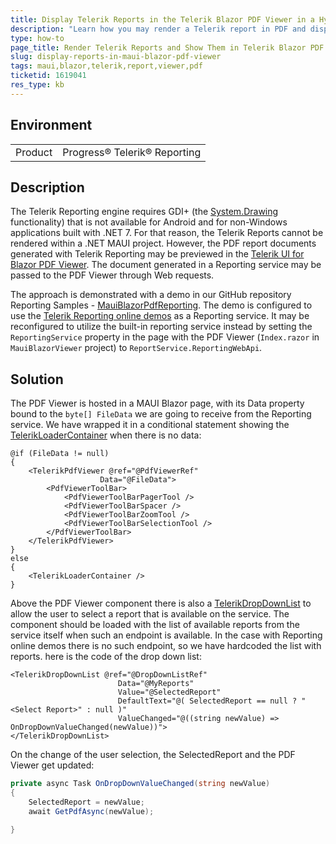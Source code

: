 ```yaml
---
title: Display Telerik Reports in the Telerik Blazor PDF Viewer in a Hybrid .NET MAUI Blazor Application
description: "Learn how you may render a Telerik report in PDF and display it in a Telerik Blazor PDF Viewer hosted in a .NET MAUI Blazor Application."
type: how-to
page_title: Render Telerik Reports and Show Them in Telerik Blazor PDF Viewer in .NET MAUI
slug: display-reports-in-maui-blazor-pdf-viewer
tags: maui,blazor,telerik,report,viewer,pdf
ticketid: 1619041
res_type: kb
---
```


## Environment

<table>
	<tr>
		<td>Product</td>
		<td>Progress® Telerik® Reporting</td>
	</tr>
</table>


## Description

The Telerik Reporting engine requires GDI+ (the [System.Drawing](https://learn.microsoft.com/en-us/dotnet/api/system.drawing?view=net-7.0) functionality) that is not available for Android and for non-Windows applications built with .NET 7. For that reason, the Telerik Reports cannot be rendered within a .NET MAUI project. However, the PDF report documents generated with Telerik Reporting may be previewed in the [Telerik UI for Blazor PDF Viewer](https://docs.telerik.com/blazor-ui/components/pdfviewer/overview). The document generated in a Reporting service may be passed to the PDF Viewer through Web requests.

The approach is demonstrated with a demo in our GitHub repository Reporting Samples - [MauiBlazorPdfReporting](https://github.com/telerik/reporting-samples/tree/master/MauiBlazorPdfReporting). The demo is configured to use the [Telerik Reporting online demos](https://demos.telerik.com/reporting) as a Reporting service. It may be reconfigured to utilize the built-in reporting service instead by setting the `ReportingService` property in the page with the PDF Viewer (`Index.razor` in `MauiBlazorViewer` project) to `ReportService.ReportingWebApi`.

## Solution

The PDF Viewer is hosted in a MAUI Blazor page, with its Data property bound to the `byte[] FileData` we are going to receive from the Reporting service. We have wrapped it in a conditional statement showing the [TelerikLoaderContainer](https://demos.telerik.com/blazor-ui/loadercontainer/overview) when there is no data:

````CSHTML
@if (FileData != null)
{
	<TelerikPdfViewer @ref="@PdfViewerRef"
					Data="@FileData">
		<PdfViewerToolBar>
			<PdfViewerToolBarPagerTool />
			<PdfViewerToolBarSpacer />
			<PdfViewerToolBarZoomTool />
			<PdfViewerToolBarSelectionTool />
		</PdfViewerToolBar>
	</TelerikPdfViewer>
}
else
{
	<TelerikLoaderContainer />
}
````

Above the PDF Viewer component there is also a [TelerikDropDownList](https://docs.telerik.com/blazor-ui/components/dropdownlist/overview) to allow the user to select a report that is available on the service. The component should be loaded with the list of available reports from the service itself when such an endpoint is available. In the case with Reporting online demos there is no such endpoint, so we have hardcoded the list with reports. here is the code of the drop down list:

````CSHTML
<TelerikDropDownList @ref="@DropDownListRef"
						Data="@MyReports"
						Value="@SelectedReport"
						DefaultText="@( SelectedReport == null ? "<Select Report>" : null )"
						ValueChanged="@((string newValue) => OnDropDownValueChanged(newValue))">
</TelerikDropDownList>
````

On the change of the user selection, the SelectedReport and the PDF Viewer get updated:

````C#
private async Task OnDropDownValueChanged(string newValue)
{
	SelectedReport = newValue;
	await GetPdfAsync(newValue);

}
````
